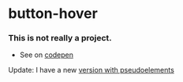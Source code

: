 # button-hover
### This is not really a project. 
 - See on [codepen](https://codepen.io/pineapplerind/pen/xxwNNzy)

Update: I have a new [version with pseudoelements](https://codepen.io/pineapplerind/pen/VwavxXa)
